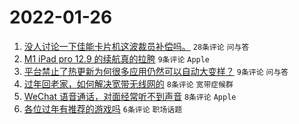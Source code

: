 # 2022-01-26

1. [没人讨论一下佳能卡片机这波裁员补偿吗。](https://www.v2ex.com/t/830626) `28条评论` `问与答`
1. [M1 iPad pro 12.9 的续航真的拉胯](https://www.v2ex.com/t/830630) `9条评论` `Apple`
1. [平台禁止了热更新为何很多应用仍然可以自动大变样？](https://www.v2ex.com/t/830619) `9条评论` `问与答`
1. [过年回老家，如何解决宽带无线网的](https://www.v2ex.com/t/830628) `8条评论` `宽带症候群`
1. [WeChat 语音通话，对面经常听不到声音](https://www.v2ex.com/t/830621) `8条评论` `Apple`
1. [各位过年有推荐的游戏吗](https://www.v2ex.com/t/830638) `6条评论` `职场话题`
